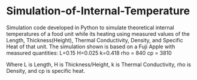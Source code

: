 # Simulation-of-Internal-Temperature

Simulation code developed in Python to simulate theoretical internal temperatures of a food unit while its heating using measured values of  the Length, Thickness(Height), Thermal Conductivity, Density, and Specific Heat of that unit. 
The simulation shown is based on a Fuji Apple with measured quantities:
L=0.15
H=0.025
k=0.418
rho = 840
cp = 3810

Where L is Length, H is Thickness/Height, k is Thermal Conductivity, rho is Density, and cp is specific heat.
